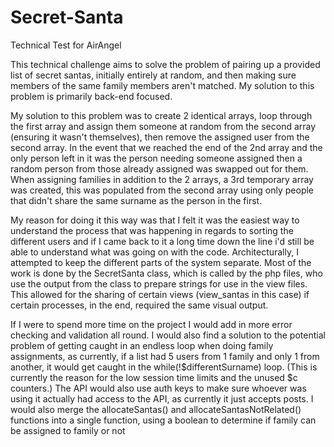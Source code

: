 # Secret-Santa
Technical Test for AirAngel

This technical challenge aims to solve the problem of pairing up a provided list of secret santas, initially entirely at random, and then making sure members of the same family members aren't matched. My solution to this problem is primarily back-end focused.

My solution to this problem was to create 2 identical arrays, loop through the first array and assign them someone at random from the second array (ensuring it wasn't themselves), then remove the assigned user from the second array. In the event that we reached the end of the 2nd array and the only person left in it was the person needing someone assigned then a random person from those already assigned was swapped out for them.
When assigning families in addition to the 2 arrays, a 3rd temporary array was created, this was populated from the second array using only people that didn't share the same surname as the person in the first.

My reason for doing it this way was that I felt it was the easiest way to understand the process that was happening in regards to sorting the different users and if I came back to it a long time down the line i'd still be able to understand what was going on with the code.
Architecturally, I attempted to keep the different parts of the system separate. Most of the work is done by the SecretSanta class, which is called by the php files, who use the output from the class to prepare strings for use in the view files. This allowed for the sharing of certain views (view_santas in this case) if certain processes, in the end, required the same visual output.

If I were to spend more time on the project I would add in more error checking and validation all round. I would also find a solution to the potential problem of getting caught in an endless loop when doing family assignments, as currently, if a list had 5 users from 1 family and only 1 from another, it would get caught in the while(!$differentSurname) loop. (This is currently the reason for the low session time limits and the unused $c counters.) The API would also use auth keys to make sure whoever was using it actually had access to the API, as currently it just accepts posts. I would also merge the allocateSantas() and allocateSantasNotRelated() functions into a single function, using a boolean to determine if family can be assigned to family or not
